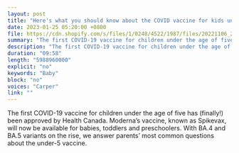 ```yaml
---
layout: post
title: "Here's what you should know about the COVID vaccine for kids under 5"
date: 2023-01-25 05:20:00 +0800
file: https://cdn.shopify.com/s/files/1/0248/4522/1987/files/20221106_2.mp3?v=1667743534
summary: "The first COVID-19 vaccine for children under the age of five has (finally!) been approved by Health Canada. Moderna’s vaccine, known as Spikevax, will now be available for babies, toddlers and preschoolers. With BA.4 and BA.5 variants on the rise, we answer parents’ most common questions about the under-5 vaccine."
description: "The first COVID-19 vaccine for children under the age of five has (finally!) been approved by Health Canada. Moderna’s vaccine, known as Spikevax, will now be available for babies, toddlers and preschoolers. With BA.4 and BA.5 variants on the rise, we answer parents’ most common questions about the under-5 vaccine."
duration: "09:58"
length: "5988960000"
explicit: "no"
keywords: "Baby"
block: "no"
voices: "Carper"
link: ""
---
```


The first COVID-19 vaccine for children under the age of five has (finally!) been approved by Health Canada. Moderna’s vaccine, known as Spikevax, will now be available for babies, toddlers and preschoolers. With BA.4 and BA.5 variants on the rise, we answer parents’ most common questions about the under-5 vaccine.
